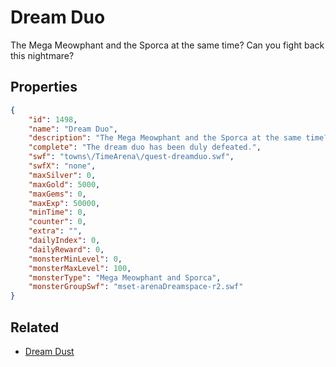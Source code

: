 # Dream Duo

The Mega Meowphant and the Sporca at the same time? Can you fight back this nightmare?

## Properties

```json
{
    "id": 1498,
    "name": "Dream Duo",
    "description": "The Mega Meowphant and the Sporca at the same time? Can you fight back this nightmare?",
    "complete": "The dream duo has been duly defeated.",
    "swf": "towns\/TimeArena\/quest-dreamduo.swf",
    "swfX": "none",
    "maxSilver": 0,
    "maxGold": 5000,
    "maxGems": 0,
    "maxExp": 50000,
    "minTime": 0,
    "counter": 0,
    "extra": "",
    "dailyIndex": 0,
    "dailyReward": 0,
    "monsterMinLevel": 0,
    "monsterMaxLevel": 100,
    "monsterType": "Mega Meowphant and Sporca",
    "monsterGroupSwf": "mset-arenaDreamspace-r2.swf"
}
```

## Related

- [Dream Dust](../items/17961-dream-dust.md)

